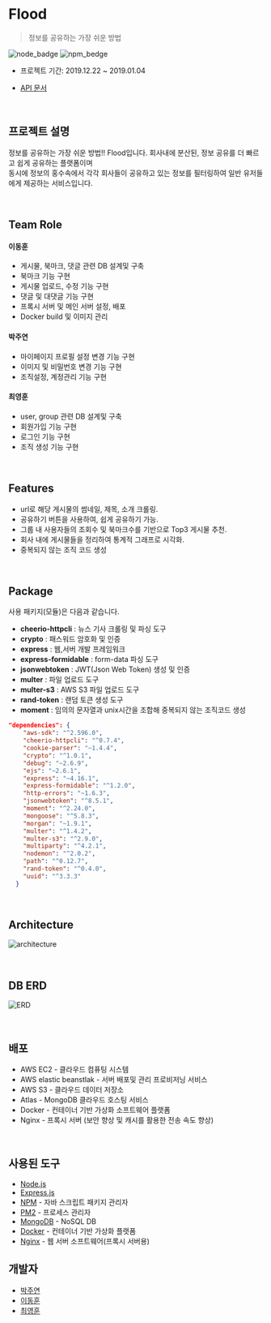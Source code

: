 # Flood
> 정보를 공유하는 가장 쉬운 방법

![node_badge](https://img.shields.io/badge/node-%3E%3D%208.0.0-green)
![npm_bedge](https://img.shields.io/badge/npm-v6.10.1-blue)

* 프로젝트 기간: 2019.12.22 ~ 2019.01.04

* [API 문서](https://github.com/Flood-SOPT25th/Flood-Server/wiki)

<br>


## 프로젝트 설명

정보를 공유하는 가장 쉬운 방법!! Flood입니다. 회사내에 분산된, 정보 공유를 더 빠르고 쉽게 공유하는 플랫폼이며  
동시에 정보의 홍수속에서 각각 회사들이 공유하고 있는 정보를 필터링하여 일반 유저들에게 제공하는 서비스입니다.

<br>

## Team Role


#### 이동훈 

- 게시물, 북마크, 댓글 관련 DB 설계및 구축
- 북마크 기능 구현
- 게시물 업로드, 수정 기능 구현
- 댓글 및 대댓글 기능 구현
- 프록시 서버 및 메인 서버 설정, 배포
- Docker build 및 이미지 관리

#### 박주연 

- 마이페이지 프로필 설정 변경 기능 구현
- 이미지 및 비밀번호 변경 기능 구현
- 조직설정, 계정관리 기능 구현

#### 최영훈

- user, group 관련 DB 설계및 구축
- 회원가입 기능 구현
- 로그인 기능 구현
- 조직 생성 기능 구현

<br>

## Features

- url로 해당 게시물의 썸네일, 제목, 소개 크롤링.
- 공유하기 버튼을 사용하여, 쉽게 공유하기 가능.
- 그룹 내 사용자들의 조회수 및 북마크수를 기반으로 Top3 게시물 추천.
- 회사 내에 게시물들을 정리하여 통계적 그래프로 시각화.
- 중복되지 않는 조직 코드 생성

<br>

## Package

사용 패키지(모듈)은 다음과 같습니다.

- **cheerio-httpcli** : 뉴스 기사 크롤링 및 파싱 도구
- **crypto** : 패스워드 암호화 및 인증 
- **express** : 웹,서버 개발 프레임워크
- **express-formidable** : form-data 파싱 도구
- **jsonwebtoken** : JWT(Json Web Token) 생성 및 인증 
- **multer** : 파일 업로드 도구
- **multer-s3** : AWS S3 파일 업로드 도구
- **rand-token** : 랜덤 토큰 생성 도구
- **moment** : 임의의 문자열과 unix시간을 조합해 중복되지 않는 조직코드 생성


```json
"dependencies": {
    "aws-sdk": "^2.596.0",
    "cheerio-httpcli": "^0.7.4",
    "cookie-parser": "~1.4.4",
    "crypto": "^1.0.1",
    "debug": "~2.6.9",
    "ejs": "~2.6.1",
    "express": "~4.16.1",
    "express-formidable": "^1.2.0",
    "http-errors": "~1.6.3",
    "jsonwebtoken": "^8.5.1",
    "moment": "^2.24.0",
    "mongoose": "^5.8.3",
    "morgan": "~1.9.1",
    "multer": "^1.4.2",
    "multer-s3": "^2.9.0",
    "multiparty": "^4.2.1",
    "nodemon": "^2.0.2",
    "path": "^0.12.7",
    "rand-token": "^0.4.0",
    "uuid": "^3.3.3"
  }
```

<br>

## Architecture

![architecture](https://flood-master.s3.ap-northeast-2.amazonaws.com/Untitled+Diagram+(1)+(2).png)  

<br>

## DB ERD

![ERD](https://flood-master.s3.ap-northeast-2.amazonaws.com/Untitled+Diagram.png)

<br>

## 배포

* AWS EC2 - 클라우드 컴퓨팅 시스템
* AWS elastic beanstlak - 서버 배포및 관리 프로비저닝 서비스
* AWS S3 - 클라우드 데이터 저장소
* Atlas - MongoDB 클라우드 호스팅 서비스
* Docker - 컨테이너 기반 가상화 소프트웨어 플랫폼
* Nginx - 프록시 서버 (보안 향상 및 캐시를 활용한 전송 속도 향상)

<br>

## 사용된 도구 

* [Node.js](https://nodejs.org/ko/)
* [Express.js](http://expressjs.com/ko/) 
* [NPM](https://rometools.github.io/rome/) - 자바 스크립트 패키지 관리자
* [PM2](http://pm2.keymetrics.io/) - 프로세스 관리자
* [MongoDB](https://www.mongodb.com/) - NoSQL DB
* [Docker](https://www.docker.com/) - 컨테이너 기반 가상화 플랫폼
* [Nginx](https://www.nginx.com/) - 웹 서버 소프트웨어(프록시 서버용)

## 개발자

* [박주연](https://github.com/Ju-Yeon)
* [이동훈](https://github.com/donghunee)
* [최영훈](https://github.com/dudgns3tp)

